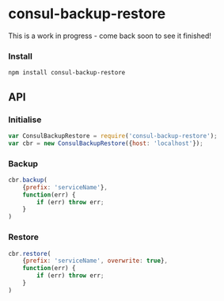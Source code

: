 # consul-backup-restore

This is a work in progress - come back soon to see it finished!

### Install
```
npm install consul-backup-restore
```

## API

### Initialise
``` javascript
var ConsulBackupRestore = require('consul-backup-restore');
var cbr = new ConsulBackupRestore({host: 'localhost'});
```

### Backup
``` javascript
cbr.backup(
    {prefix: 'serviceName'},
    function(err) {
        if (err) throw err;
    } 
)
```

### Restore
``` javascript
cbr.restore(
    {prefix: 'serviceName', overwrite: true},
    function(err) {
        if (err) throw err;
    }    
)
```
